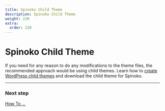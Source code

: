 ```yaml
---
title: Spinoko Child Theme
description: Spinoko Child Theme
weight: 220
extra:
  order: 220
---
```


# Spinoko Child Theme

If you need for any reason to do any modifications to the theme files, the recommended approach would be using child themes. Learn how to [create WordPress child themes](https://dinomatic.com/posts/how-to-create-wordpress-child-themes) and download the child theme for Spinoko.

---

### Next step

[How To ...](/docs/spinoko/how-to/)
